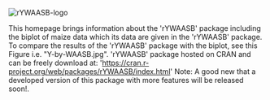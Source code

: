 ![rYWAASB-logo](https://github.com/user-attachments/assets/0a95e7e5-c197-49ab-b8e9-42ab152d9b37)

This homepage brings information about the 'rYWAASB' package including the biplot of maize data which its data are given in the 'rYWAASB' package. To compare the results of the 'rYWAASB' package with the biplot, see this Figure i.e. "Y-by-WAASB.jpg".
'rYWAASB' package hosted on CRAN and can be freely download at: 'https://cran.r-project.org/web/packages/rYWAASB/index.html'
Note:
A good new that a developed version of this package with more features will be released soon!.
